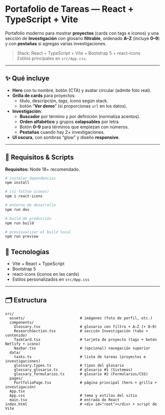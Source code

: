 # Portafolio de Tareas — React + TypeScript + Vite

Portafolio moderno para mostrar **proyectos** (cards con tags e íconos) y una sección de **Investigación** con glosario **filtrable**, ordenado **A–Z** (incluye **0–9**) y con **pestañas** si agregas varias investigaciones.

> Stack: React + TypeScript + Vite + Bootstrap 5 + react-icons  
> Estilos principales en `src/App.css`.

---

## ✨ Qué incluye

- **Hero** con tu nombre, botón (CTA) y avatar circular (admite foto real).
- **Grilla de cards** para proyectos:
  - título, descripción, _tags_, ícono según stack.
  - botón “**Ver demo**” (si proporcionas `url` en los datos).
- **Investigación**:
  - **Buscador** por término y por definición (normaliza acentos).
  - **Orden alfabético** y grupos **colapsables** por letra.
  - Botón **0–9** para términos que empiezan con números.
  - **Pestañas** cuando hay 2+ investigaciones.
- **UI oscura**, con sombras “glow” y diseño **responsive**.

---

## 🧰 Requisitos & Scripts

**Requisitos:** Node 18+ recomendado.

```bash
# instalar dependencias
npm install

# (si faltan iconos)
npm i react-icons

# entorno de desarrollo
npm run dev

# build de producción
npm run build

# previsualizar el build local
npm run preview
```


## 🧰 Tecnologías

- Vite + React + TypeScript  
- Bootstrap 5  
- react-icons (íconos en las cards)  
- Estilos personalizados en `src/App.css`

---

## 🗂️ Estructura
```text
src/
  assets/                         # imágenes (foto de perfil, etc.)
  components/
    Glossary.tsx                  # glosario con filtro + A–Z (+ 0–9)
    ResearchSection.tsx           # sección Investigación (tabs + contenido)
    TaskCard.tsx                  # tarjeta de proyecto (tags + botón Netlify + icono)
    Navbar.tsx                    # (opcional) navegación superior
  data/
    tasks.ts                      # lista de tareas (proyectos e investigaciones)
    glossary.types.ts             # tipos del glosario
    glossary_glosario.ts          # glosario #1 (Sistemas)
    glossary_formularios.ts       # glosario #2 (Formularios/CSS)
  pages/
    PortfolioPage.tsx             # página principal (hero + grilla + investigación)
  App.tsx
  App.css                         # tema y estilos del sitio
  main.tsx                        # entrada de React
index.html                        # <div id="root"></div> + script de Vite

